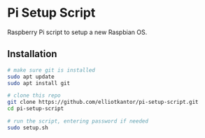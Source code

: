 # Pi Setup Script
Raspberry Pi script to setup a new Raspbian OS.
## Installation
```bash
# make sure git is installed
sudo apt update
sudo apt install git

# clone this repo
git clone https://github.com/elliotkantor/pi-setup-script.git
cd pi-setup-script

# run the script, entering password if needed
sudo setup.sh
```

